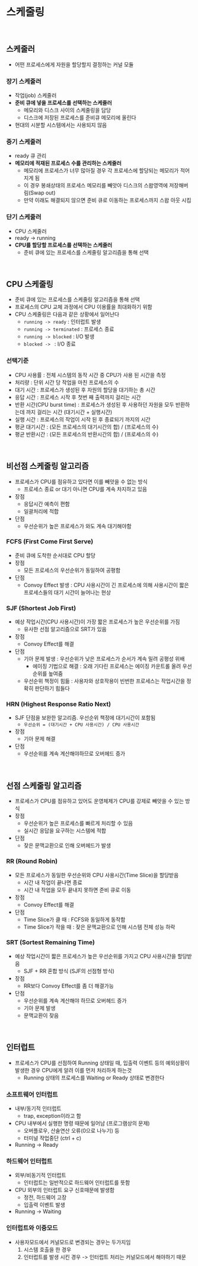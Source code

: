 # 스케줄링

<br>

## 스케줄러

- 어떤 프로세스에게 자원을 할당할지 결정하는 커널 모듈

### 장기 스케줄러

- 작업(job) 스케줄러
- **준비 큐에 넣을 프로세스를 선택하는 스케줄러**
    - 메모리와 디스크 사이의 스케줄링을 담당
    - 디스크에 저장된 프로세스를 준비큐 메모리에 올린다
- 현대의 시분할 시스템에서는 사용되지 않음

### 중기 스케줄러

- ready 큐 관리
- **메모리에 적재된 프로세스 수를 관리하는 스케줄러**
    - 메모리에 프로세스가 너무 많아질 경우 각 프로세스에 할당되는 메모리가 적어지게 됨
    - 이 경우 봉쇄상태의 프로세스 메모리를 빼앗아 디스크의 스왑영역에 저장해버림(Swap out)
    - 만약 이래도 해결되지 않으면 준비 큐로 이동하는 프로세스까지 스왑 아웃 시킴

### 단기 스케줄러

- CPU 스케줄러
- ready -> running
- **CPU를 할당할 프로세스를 선택하는 스케줄러**
    - 준비 큐에 있는 프로세스를 스케줄링 알고리즘을 통해 선택

<br>

## CPU 스케줄링

- 준비 큐에 있는 프로세스를 스케줄링 알고리즘을 통해 선택
- 프로세스의 CPU 교체 과정에서 CPU 이용률을 최대화하기 위함
- CPU 스케줄링은 다음과 같은 상황에서 일어난다
    - `running -> ready` : 인터럽트 발생
    - `running -> terminated` : 프로세스 종료
    - `running -> blocked` : I/O 발생
    - `blocked -> ` : I/O 종료

### 선택기준

- CPU 사용률 : 전체 시스템의 동작 시간 중 CPU가 사용 된 시간을 측정
- 처리량 : 단위 시간 당 작업을 마친 프로세스의 수
- 대기 시간 : 프로세스가 생성된 후 자원의 할당을 대기하는 총 시간
- 응답 시간 : 프로세스 시작 후 첫번 째 출력까지 걸리는 시간
- 반환 시간(CPU burst time) : 프로세스가 생성된 후 사용하던 자원을 모두 반환하는데 까지 걸리는 시간 (대기시간 + 실행시간)
- 실행 시간 : 프로세스의 작업이 시작 된 후 종료되기 까지의 시간
- 평균 대기시간 : (모든 프로세스의 대기시간의 합) / (프로세스의 수)
- 평균 반환시간 : (모든 프로세스의 반환시간의 합) / (프로세스의 수)

<br>

## 비선점 스케줄링 알고리즘

- 프로세스가 CPU를 점유하고 있다면 이를 빼앗을 수 없는 방식
    - 프로세스 종료 or 대기 아니면 CPU를 계속 차지하고 있음
- 장점
    - 응답시간 예측이 편함
    - 일괄처리에 적합
- 단점
    - 우선순위가 높은 프로세스가 와도 계속 대기해야함

### FCFS (First Come First Serve)

- 준비 큐에 도착한 순서대로 CPU 할당
- 장점
    - 모든 프로세스의 우선순위가 동일하여 공평함
- 단점
    - Convoy Effect 발생 : CPU 사용시간이 긴 프로세스에 의해 사용시간이 짧은 프로세스들의 대기 시간이 늘어나는 현상

### SJF (Shortest Job First)

- 예상 작업시간(CPU 사용시간)이 가장 짧은 프로세스가 높은 우선순위를 가짐
    - 유사한 선점 알고리즘으로 SRT가 있음
- 장점
    - Convoy Effect를 해결
- 단점
    - 기아 문제 발생 : 우선순위가 낮은 프로세스가 순서가 계속 밀려 공평성 위배
        - 에이징 기법으로 해결 : 오래 기다린 프로세스는 에이징 카운트롤 올려 우선순위를 높여줌
    - 우선순위 책정이 힘듦 : 사용자와 상호작용이 빈번한 프로세스는 작업시간을 정확히 판단하기 힘들다

### HRN (Highest Response Ratio Next)

- SJF 단점을 보완한 알고리즘. 우선순위 책정에 대기시간이 포함됨
    - `우선순위 = (대기시간 + CPU 사용시간) / CPU 사용시간`
- 장점 
    - 기아 문제 해결
- 단점
    - 우선순위를 계속 계산해야하므로 오버헤드 증가

<br>

## 선점 스케줄링 알고리즘

- 프로세스가 CPU를 점유하고 있어도 운영체제가 CPU를 강제로 빼앗을 수 있는 방식
- 장점
    - 우선순위가 높은 프로세스를 빠르게 처리할 수 있음
    - 실시간 응답을 요구하는 시스템에 적합
- 단점
    - 잦은 문맥교환으로 인해 오버헤드가 발생

### RR (Round Robin)

- 모든 프로세스가 동일한 우선순위와 CPU 사용시간(Time Slice)을 할당받음
    - 시간 내 작업이 끝나면 종료
    - 시간 내 작업을 모두 끝내지 못하면 준비 큐로 이동
- 장점
    - Convoy Effect를 해결
- 단점
    - Time Slice가 클 때 : FCFS와 동일하게 동작함
    - Time Slice가 작을 때 : 잦은 문맥교환으로 인해 시스템 전체 성능 하락

### SRT (Sortest Remaining Time)

- 예상 작업시간이 짧은 프로세스가 높은 우선순위를 가지고 CPU 사용시간을 할당받음
    - SJF + RR 혼합 방식 (SJF의 선점형 방식) 
- 장점
    - RR보다 Convoy Effect를 좀 더 해결가능
- 단점
    - 우선순위를 계속 계산해야 하므로 오버헤드 증가
    - 기아 문제 발생
    - 문맥교환이 잦음

<br>

## 인터럽트

- 프로세스가 CPU를 선점하여 Running 상태일 때, 입출력 이벤트 등의 예외상황이 발생한 경우 CPU에게 알려 이를 먼저 처리하게 하는것
    - Running 상태의 프로세스를 Waiting or Ready 상태로 변경한다

### 소프트웨어 인터럽트

- 내부/동기적 인터럽트
    - trap, exception이라고 함
- CPU 내부에서 실행한 명령 때문에 일어남 (프로그램상의 문제)
    - 오버플로우, 산술연산 오류(0으로 나누기) 등
    - 터미널 작업중단 (ctrl + c)
- Running -> Ready

### 하드웨어 인터럽트

- 외부/비동기적 인터럽트
    - 인터럽트는 일반적으로 하드웨어 인터럽트를 뜻함
- CPU 외부의 인터럽트 요구 신호때문에 발생함
    - 정전, 하드웨어 고장
    - 입출력 이벤트 발생
- Running -> Waiting

### 인터럽트와 이중모드

- 사용자모드에서 커널모드로 변경되는 경우는 두가지임
    1. 시스템 호출을 한 경우
    2. 인터럽트를 발생 시킨 경우 -> 인터럽트 처리는 커널모드에서 해야하기 때문

<br>